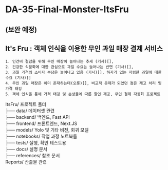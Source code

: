 # DA-35-Final-Monster-ItsFru

## (보완 예정)
## It's Fru : 객체 인식을 이용한 무인 과일 매장 결제 서비스
    1. 인건비 절감을 위해 무인 매장이 늘어나는 추세 (기사)[],
    2. 건강한 식문화에 대한 관심으로 과일 수요는 늘어나는 반면 (기사)[], 
    3. 과일 가격의 소비자 부담은 늘어나고 있음 (기사)[], 하자가 있는 저렴한 과일에 대한 수요 (기사)[]
    4. 무인 과일 매장은 이미 존재하는데(오롯)[], 비교적 문제가 되었던 점은 재고 처리 및 가격 태깅
    5. 객체 인식을 통해 가격 태깅 및 손상율에 따른 할인 제공, 무인 결제 자동화 프로젝트

ItsFru/ 프로젝트 폴더 <br>
├── data/ 데이터셋 관련 <br>
├── backend/ 백엔드, Fast API <br>
├── frontend/ 프론트엔드, Next.JS <br>
├── models/ Yolo 및 기타 비전, 회귀 모델 <br>
├── notebooks/ 작업 과정 노트북들 <br>
├── tests/ 실행, 확인 테스트용 <br>
├── docs/ 설명 문서 <br>
├── references/ 참조 문서 <br>
Reports/ 산출물 관련 <br>
